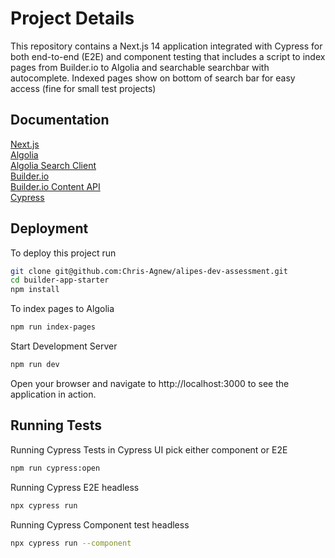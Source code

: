 # Project Details

This repository contains a Next.js 14 application integrated with Cypress for both end-to-end (E2E) and component testing that includes a script to index pages from Builder.io to Algolia and searchable searchbar with autocomplete. Indexed pages show on bottom of search bar for easy access (fine for small test projects)

## Documentation

[Next.js](https://nextjs.org/)\
[Algolia](https://www.algolia.com/doc/)\
[Algolia Search Client](https://www.algolia.com/doc/api-client/getting-started/install/javascript/?client=javascript)\
[Builder.io](https://www.builder.io/c/docs/developers)\
[Builder.io Content API](https://www.builder.io/c/docs/content-api)\
[Cypress](https://docs.cypress.io/guides/overview/why-cypress)

## Deployment

To deploy this project run

```bash
git clone git@github.com:Chris-Agnew/alipes-dev-assessment.git
cd builder-app-starter
npm install
```

To index pages to Algolia

```bash
npm run index-pages
```

Start Development Server

```bash
npm run dev
```

Open your browser and navigate to http://localhost:3000 to see the application in action.

## Running Tests

Running Cypress Tests in Cypress UI pick either component or E2E

```bash
npm run cypress:open
```

Running Cypress E2E headless

```bash
npx cypress run
```

Running Cypress Component test headless

```bash
npx cypress run --component
```
